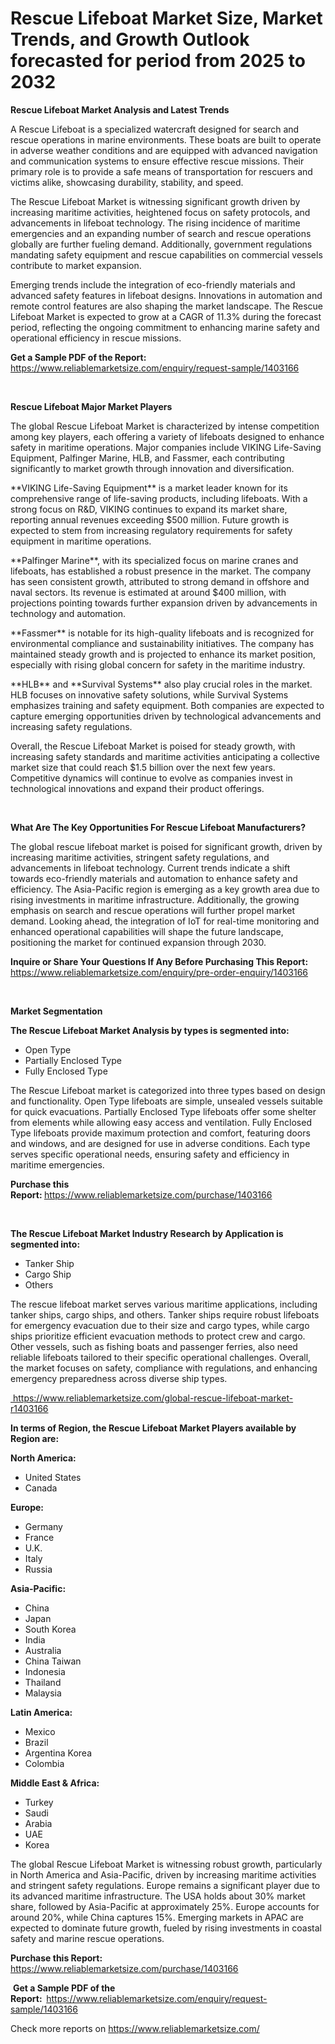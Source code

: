 <p><h1>Rescue Lifeboat Market Size, Market Trends, and Growth Outlook forecasted for period from 2025 to 2032</h1></p><p><strong>Rescue Lifeboat Market Analysis and Latest Trends</strong></p>
<p><p>A Rescue Lifeboat is a specialized watercraft designed for search and rescue operations in marine environments. These boats are built to operate in adverse weather conditions and are equipped with advanced navigation and communication systems to ensure effective rescue missions. Their primary role is to provide a safe means of transportation for rescuers and victims alike, showcasing durability, stability, and speed.</p><p>The Rescue Lifeboat Market is witnessing significant growth driven by increasing maritime activities, heightened focus on safety protocols, and advancements in lifeboat technology. The rising incidence of maritime emergencies and an expanding number of search and rescue operations globally are further fueling demand. Additionally, government regulations mandating safety equipment and rescue capabilities on commercial vessels contribute to market expansion.</p><p>Emerging trends include the integration of eco-friendly materials and advanced safety features in lifeboat designs. Innovations in automation and remote control features are also shaping the market landscape. The Rescue Lifeboat Market is expected to grow at a CAGR of 11.3% during the forecast period, reflecting the ongoing commitment to enhancing marine safety and operational efficiency in rescue missions.</p></p>
<p><strong>Get a Sample PDF of the Report:&nbsp;</strong> <a href="https://www.reliablemarketsize.com/enquiry/request-sample/1403166?utm_campaign=2952&utm_medium=2&utm_source=Github&utm_content=ia&utm_term=28032025&utm_id=rescue-lifeboat">https://www.reliablemarketsize.com/enquiry/request-sample/1403166</a></p>
<p>&nbsp;</p>
<p><strong>Rescue Lifeboat Major Market Players</strong></p>
<p><p>The global Rescue Lifeboat Market is characterized by intense competition among key players, each offering a variety of lifeboats designed to enhance safety in maritime operations. Major companies include VIKING Life-Saving Equipment, Palfinger Marine, HLB, and Fassmer, each contributing significantly to market growth through innovation and diversification.</p><p>**VIKING Life-Saving Equipment** is a market leader known for its comprehensive range of life-saving products, including lifeboats. With a strong focus on R&D, VIKING continues to expand its market share, reporting annual revenues exceeding $500 million. Future growth is expected to stem from increasing regulatory requirements for safety equipment in maritime operations.</p><p>**Palfinger Marine**, with its specialized focus on marine cranes and lifeboats, has established a robust presence in the market. The company has seen consistent growth, attributed to strong demand in offshore and naval sectors. Its revenue is estimated at around $400 million, with projections pointing towards further expansion driven by advancements in technology and automation.</p><p>**Fassmer** is notable for its high-quality lifeboats and is recognized for environmental compliance and sustainability initiatives. The company has maintained steady growth and is projected to enhance its market position, especially with rising global concern for safety in the maritime industry.</p><p>**HLB** and **Survival Systems** also play crucial roles in the market. HLB focuses on innovative safety solutions, while Survival Systems emphasizes training and safety equipment. Both companies are expected to capture emerging opportunities driven by technological advancements and increasing safety regulations.</p><p>Overall, the Rescue Lifeboat Market is poised for steady growth, with increasing safety standards and maritime activities anticipating a collective market size that could reach $1.5 billion over the next few years. Competitive dynamics will continue to evolve as companies invest in technological innovations and expand their product offerings.</p></p>
<p>&nbsp;</p>
<p><strong>What Are The Key Opportunities For Rescue Lifeboat Manufacturers?</strong></p>
<p><p>The global rescue lifeboat market is poised for significant growth, driven by increasing maritime activities, stringent safety regulations, and advancements in lifeboat technology. Current trends indicate a shift towards eco-friendly materials and automation to enhance safety and efficiency. The Asia-Pacific region is emerging as a key growth area due to rising investments in maritime infrastructure. Additionally, the growing emphasis on search and rescue operations will further propel market demand. Looking ahead, the integration of IoT for real-time monitoring and enhanced operational capabilities will shape the future landscape, positioning the market for continued expansion through 2030.</p></p>
<p><strong>Inquire or Share Your Questions If Any Before Purchasing This Report:</strong> <a href="https://www.reliablemarketsize.com/enquiry/pre-order-enquiry/1403166?utm_campaign=2952&utm_medium=2&utm_source=Github&utm_content=ia&utm_term=28032025&utm_id=rescue-lifeboat">https://www.reliablemarketsize.com/enquiry/pre-order-enquiry/1403166</a></p>
<p>&nbsp;</p>
<p><strong>Market Segmentation</strong></p>
<p><strong>The Rescue Lifeboat Market Analysis by types is segmented into:</strong></p>
<p><ul><li>Open Type</li><li>Partially Enclosed Type</li><li>Fully Enclosed Type</li></ul></p>
<p><p>The Rescue Lifeboat market is categorized into three types based on design and functionality. Open Type lifeboats are simple, unsealed vessels suitable for quick evacuations. Partially Enclosed Type lifeboats offer some shelter from elements while allowing easy access and ventilation. Fully Enclosed Type lifeboats provide maximum protection and comfort, featuring doors and windows, and are designed for use in adverse conditions. Each type serves specific operational needs, ensuring safety and efficiency in maritime emergencies.</p></p>
<p><strong>Purchase this Report:&nbsp;</strong><a href="https://www.reliablemarketsize.com/purchase/1403166?utm_campaign=2952&utm_medium=2&utm_source=Github&utm_content=ia&utm_term=28032025&utm_id=rescue-lifeboat">https://www.reliablemarketsize.com/purchase/1403166</a></p>
<p>&nbsp;</p>
<p><strong>The Rescue Lifeboat Market Industry Research by Application is segmented into:</strong></p>
<p><ul><li>Tanker Ship</li><li>Cargo Ship</li><li>Others</li></ul></p>
<p><p>The rescue lifeboat market serves various maritime applications, including tanker ships, cargo ships, and others. Tanker ships require robust lifeboats for emergency evacuation due to their size and cargo types, while cargo ships prioritize efficient evacuation methods to protect crew and cargo. Other vessels, such as fishing boats and passenger ferries, also need reliable lifeboats tailored to their specific operational challenges. Overall, the market focuses on safety, compliance with regulations, and enhancing emergency preparedness across diverse ship types.</p></p>
<p><a href="https://www.reliablemarketsize.com/global-rescue-lifeboat-market-r1403166?utm_campaign=2952&utm_medium=2&utm_source=Github&utm_content=ia&utm_term=28032025&utm_id=rescue-lifeboat">&nbsp;https://www.reliablemarketsize.com/global-rescue-lifeboat-market-r1403166</a></p>
<p><strong>In terms of Region, the Rescue Lifeboat Market Players available by Region are:</strong></p>
<p>
    <p> <strong> North America: </strong>
        <ul>
            <li>United States</li>
            <li>Canada</li>
        </ul>
        </p> 
    <p> <strong> Europe: </strong>
        <ul>
            <li>Germany</li>
            <li>France</li>
            <li>U.K.</li>
            <li>Italy</li>
            <li>Russia</li>
        </ul>
        </p> 
    <p> <strong> Asia-Pacific: </strong>
        <ul>
            <li>China</li>
            <li>Japan</li>
            <li>South Korea</li>
            <li>India</li>
            <li>Australia</li>
            <li>China Taiwan</li>
            <li>Indonesia</li>
            <li>Thailand</li>
            <li>Malaysia</li>
        </ul>
        </p> 
    <p> <strong> Latin America: </strong>
        <ul>
            <li>Mexico</li>
            <li>Brazil</li>
            <li>Argentina Korea</li>
            <li>Colombia</li>
        </ul>
        </p> 
    <p> <strong> Middle East & Africa: </strong>
        <ul>
            <li>Turkey</li>
            <li>Saudi</li>
            <li>Arabia</li>
            <li>UAE</li>
            <li>Korea</li>
        </ul>
    </p>
    </p>
<p><p>The global Rescue Lifeboat Market is witnessing robust growth, particularly in North America and Asia-Pacific, driven by increasing maritime activities and stringent safety regulations. Europe remains a significant player due to its advanced maritime infrastructure. The USA holds about 30% market share, followed by Asia-Pacific at approximately 25%. Europe accounts for around 20%, while China captures 15%. Emerging markets in APAC are expected to dominate future growth, fueled by rising investments in coastal safety and marine rescue operations.</p></p>
<p><strong>Purchase this Report: </strong><a href="https://www.reliablemarketsize.com/purchase/1403166?utm_campaign=2952&utm_medium=2&utm_source=Github&utm_content=ia&utm_term=28032025&utm_id=rescue-lifeboat">https://www.reliablemarketsize.com/purchase/1403166</a></p>
<p>&nbsp;<strong>Get a Sample PDF of the Report:&nbsp;&nbsp;</strong><a href="https://www.reliablemarketsize.com/enquiry/request-sample/1403166?utm_campaign=2952&utm_medium=2&utm_source=Github&utm_content=ia&utm_term=28032025&utm_id=rescue-lifeboat">https://www.reliablemarketsize.com/enquiry/request-sample/1403166</a></p>
<p><strong></strong></p>
<p>Check more reports on <a href="https://www.reliablemarketsize.com/?utm_campaign=2952&utm_medium=2&utm_source=Github&utm_content=ia&utm_term=28032025&utm_id=rescue-lifeboat">https://www.reliablemarketsize.com/</a></p>